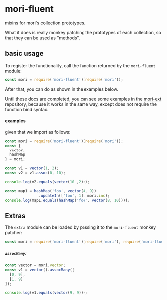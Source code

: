 # mori-fluent

mixins for mori's collection prototypes.

What it does is really monkey patching the prototypes of each collection,
so that they can be used as "methods".

## basic usage

To register the functionality, call the function returned by the `mori-fluent` module:
```js
const mori = require('mori-fluent')(require('mori'));
```

After that, you can do as shown in the examples below.

Until these docs are completed, you can see some examples in the [mori-ext](https://github.com/roobie/mori-ext)
repository, because it works in the same way, except does not require the function bind syntax.

#### examples
given that we import as follows:
```js
const mori = require('mori-fluent')(require('mori'));
const {
  vector,
  hashMap
} = mori;
```

```js
const v1 = vector(1, 2);
const v2 = v1.assoc(0, 10);

console.log(v2.equals(vector(10 ,2)));
```

```js
const map1 = hashMap('foo', vector(8, 9))
               .updateIn(['foo', 1], mori.inc);
console.log(map1.equals(hashMap('foo', vector(8, 10))));
```

## Extras

The `extra` module can be loaded by passing it to the `mori-fluent` monkey patcher:
```js
const mori = require('mori-fluent')(require('mori'), require('mori-fluent/extra'));
```

##### `assocMany`:
```js
const vector = mori.vector;
const v1 = vector().assocMany([
  [0, 9],
  [1, 9]
]);

console.log(v1.equals(vector(9, 9)));
```
